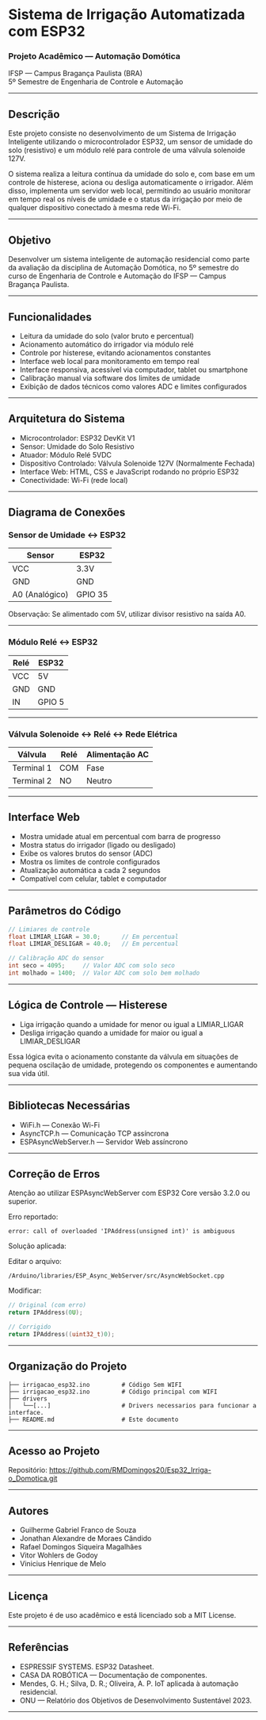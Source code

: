 
# Sistema de Irrigação Automatizada com ESP32

### Projeto Acadêmico — Automação Domótica  
IFSP — Campus Bragança Paulista (BRA)  
5º Semestre de Engenharia de Controle e Automação  

---

## Descrição

Este projeto consiste no desenvolvimento de um Sistema de Irrigação Inteligente utilizando o microcontrolador ESP32, um sensor de umidade do solo (resistivo) e um módulo relé para controle de uma válvula solenoide 127V.

O sistema realiza a leitura contínua da umidade do solo e, com base em um controle de histerese, aciona ou desliga automaticamente o irrigador. Além disso, implementa um servidor web local, permitindo ao usuário monitorar em tempo real os níveis de umidade e o status da irrigação por meio de qualquer dispositivo conectado à mesma rede Wi-Fi.

---

## Objetivo

Desenvolver um sistema inteligente de automação residencial como parte da avaliação da disciplina de Automação Domótica, no 5º semestre do curso de Engenharia de Controle e Automação do IFSP — Campus Bragança Paulista.

---

## Funcionalidades

- Leitura da umidade do solo (valor bruto e percentual)
- Acionamento automático do irrigador via módulo relé
- Controle por histerese, evitando acionamentos constantes
- Interface web local para monitoramento em tempo real
- Interface responsiva, acessível via computador, tablet ou smartphone
- Calibração manual via software dos limites de umidade
- Exibição de dados técnicos como valores ADC e limites configurados

---

## Arquitetura do Sistema

- Microcontrolador: ESP32 DevKit V1
- Sensor: Umidade do Solo Resistivo
- Atuador: Módulo Relé 5VDC
- Dispositivo Controlado: Válvula Solenoide 127V (Normalmente Fechada)
- Interface Web: HTML, CSS e JavaScript rodando no próprio ESP32
- Conectividade: Wi-Fi (rede local)

---

## Diagrama de Conexões

### Sensor de Umidade ↔️ ESP32

| Sensor            | ESP32  |
|-------------------|--------|
| VCC               | 3.3V   |
| GND               | GND    |
| A0 (Analógico)    | GPIO 35|

Observação: Se alimentado com 5V, utilizar divisor resistivo na saída A0.

---

### Módulo Relé ↔️ ESP32

| Relé  | ESP32  |
|-------|--------|
| VCC   | 5V     |
| GND   | GND    |
| IN    | GPIO 5 |

---

### Válvula Solenoide ↔️ Relé ↔️ Rede Elétrica

| Válvula        | Relé   | Alimentação AC |
|----------------|--------|-----------------|
| Terminal 1     | COM    | Fase            |
| Terminal 2     | NO     | Neutro          |

---

## Interface Web

- Mostra umidade atual em percentual com barra de progresso
- Mostra status do irrigador (ligado ou desligado)
- Exibe os valores brutos do sensor (ADC)
- Mostra os limites de controle configurados
- Atualização automática a cada 2 segundos
- Compatível com celular, tablet e computador

---

## Parâmetros do Código

```cpp
// Limiares de controle
float LIMIAR_LIGAR = 30.0;      // Em percentual
float LIMIAR_DESLIGAR = 40.0;   // Em percentual

// Calibração ADC do sensor
int seco = 4095;     // Valor ADC com solo seco
int molhado = 1400;  // Valor ADC com solo bem molhado
```

---

## Lógica de Controle — Histerese

- Liga irrigação quando a umidade for menor ou igual a LIMIAR_LIGAR
- Desliga irrigação quando a umidade for maior ou igual a LIMIAR_DESLIGAR

Essa lógica evita o acionamento constante da válvula em situações de pequena oscilação de umidade, protegendo os componentes e aumentando sua vida útil.

---

## Bibliotecas Necessárias

- WiFi.h — Conexão Wi-Fi
- AsyncTCP.h — Comunicação TCP assíncrona
- ESPAsyncWebServer.h — Servidor Web assíncrono

---

## Correção de Erros

Atenção ao utilizar ESPAsyncWebServer com ESP32 Core versão 3.2.0 ou superior.

Erro reportado:

```
error: call of overloaded 'IPAddress(unsigned int)' is ambiguous
```

Solução aplicada:

Editar o arquivo:

```
/Arduino/libraries/ESP_Async_WebServer/src/AsyncWebSocket.cpp
```

Modificar:

```cpp
// Original (com erro)
return IPAddress(0U);

// Corrigido
return IPAddress((uint32_t)0);
```

---

## Organização do Projeto

```
├── irrigacao_esp32.ino         # Código Sem WIFI
├── irrigacao_esp32.ino         # Código principal com WIFI
├── drivers
│   └──[...]                    # Drivers necessarios para funcionar a interface.
├── README.md                   # Este documento
```

---

## Acesso ao Projeto

Repositório: https://github.com/RMDomingos20/Esp32_Irriga-o_Domotica.git

---

## Autores

- Guilherme Gabriel Franco de Souza  
- Jonathan Alexandre de Moraes Cândido  
- Rafael Domingos Siqueira Magalhães  
- Vitor Wohlers de Godoy  
- Vinicius Henrique de Melo  

---

## Licença

Este projeto é de uso acadêmico e está licenciado sob a MIT License.

---

## Referências

- ESPRESSIF SYSTEMS. ESP32 Datasheet.  
- CASA DA ROBÓTICA — Documentação de componentes.  
- Mendes, G. H.; Silva, D. R.; Oliveira, A. P. IoT aplicada à automação residencial.  
- ONU — Relatório dos Objetivos de Desenvolvimento Sustentável 2023.  

---
